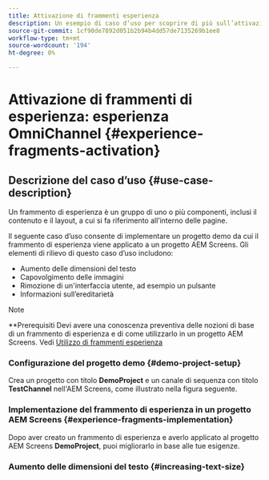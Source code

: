 ```yaml
---
title: Attivazione di frammenti esperienza
description: Un esempio di caso d’uso per scoprire di più sull’attivazione di Frammenti di esperienza in relazione ad AEM Screens.
source-git-commit: 1cf90de7892d051b2b94b4dd57de7135269b1ee8
workflow-type: tm+mt
source-wordcount: '194'
ht-degree: 0%

---
```



# Attivazione di frammenti di esperienza: esperienza OmniChannel {#experience-fragments-activation}

## Descrizione del caso d’uso {#use-case-description}

Un frammento di esperienza è un gruppo di uno o più componenti, inclusi il contenuto e il layout, a cui si fa riferimento all’interno delle pagine.

Il seguente caso d’uso consente di implementare un progetto demo da cui il frammento di esperienza viene applicato a un progetto AEM Screens. Gli elementi di rilievo di questo caso d’uso includono:

* Aumento delle dimensioni del testo
* Capovolgimento delle immagini
* Rimozione di un&#39;interfaccia utente, ad esempio un pulsante
* Informazioni sull’ereditarietà

>[!NOTE]
>**Prerequisiti
>Devi avere una conoscenza preventiva delle nozioni di base di un frammento di esperienza e di come utilizzarlo in un progetto AEM Screens. Vedi [Utilizzo di frammenti esperienza](/help/user-guide/experience-fragments-in-screens.md)

### Configurazione del progetto demo {#demo-project-setup}

Crea un progetto con titolo **DemoProject** e un canale di sequenza con titolo **TestChannel** nell&#39;AEM Screens, come illustrato nella figura seguente.

### Implementazione del frammento di esperienza in un progetto AEM Screens {#experience-fragments-implementation}

Dopo aver creato un frammento di esperienza e averlo applicato al progetto AEM Screens **DemoProject**, puoi migliorarlo in base alle tue esigenze.

### Aumento delle dimensioni del testo {#increasing-text-size}






